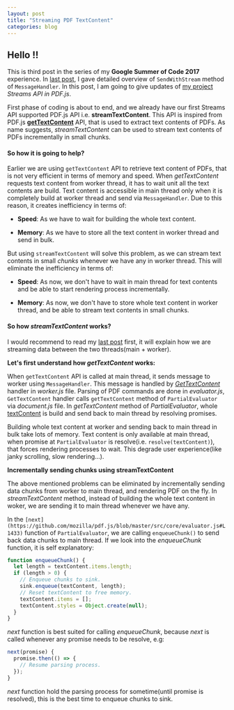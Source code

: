 ```yaml
---
layout: post
title: "Streaming PDF TextContent"
categories: blog
---
```


## Hello !!

This is third post in the series of my **Google Summer of Code 2017** experience. In [last post](http://mukulmishra.me/blog/sendWithStream-in-PDF.js/), I gave detailed overview of `SendWithStream` method of `MessageHandler`. In this post, I am going to give updates of [my project](https://github.com/mozilla/pdf.js/projects/4) _Streams API in PDF.js_.

First phase of coding is about to end, and we already have our first Streams API supported PDF.js API i.e. **streamTextContent**. This API is inspired from PDF.js [**getTextContent**](https://github.com/mozilla/pdf.js/blob/master/src/display/api.js#L958) API, that is used to extract text contents of PDFs. As name suggests, _streamTextContent_ can be used to stream text contents of PDFs incrementally in small chunks.

#### So how it is going to help?

Earlier we are using `getTextContent` API to retrieve text content of PDFs, that is not very efficient in terms of memory and speed. When _getTextContent_ requests text content from worker thread, it has to wait unit all the text contents are build. Text content is accessible in main thread only when it is completely build at worker thread and send via `MessageHandler`. Due to this reason, it creates inefficiency in terms of:

- **Speed**: As we have to wait for building the whole text content.

- **Memory**: As we have to store all the text content in worker thread and send in bulk.


But using `streamTextContent` will solve this problem, as we can stream text contents in small _chunks_ whenever we have any in worker thread. This will eliminate the inefficiency in terms of:

- **Speed**: As now, we don't have to wait in main thread for text contents and be able to start rendering process incrementally.

- **Memory**: As now, we don't have to store whole text content in worker thread, and be able to stream text contents in small chunks.

#### So how _streamTextContent_ works?

I would recommend to read my [last post](http://mukulmishra.me/blog/sendWithStream-in-PDF.js/) first, it will explain how we are streaming data between the two threads(main + worker).

**Let's first understand how _getTextContent_ works:**

When `getTextContent` API is called at main thread, it sends message to worker using `MessageHandler`.
This message is handled by _[GetTextContent](https://github.com/mozilla/pdf.js/blob/master/src/core/worker.js#L877)_ handler in _worker.js_ file. Parsing of PDF commands are done in _evaluator.js_, `GetTextContent` handler calls `getTextContent` method of `PartialEvaluator` via _document.js_ file. In _getTextContent_ method of _PartialEvaluator_, whole [textContent](https://github.com/mozilla/pdf.js/blob/master/src/core/evaluator.js#L1188) is build and send back to main thread by resolving promises.

Building whole text content at worker and sending back to main thread in bulk take lots of memory. Text content is only available at main thread, when promise at `PartialEvaluator` is resolve(i.e. `resolve(textContent)`), that forces rendering processes to wait. This degrade user experience(like janky scrolling, slow rendering...).


**Incrementally sending chunks using streamTextContent**

The above mentioned problems can be eliminated by incrementally sending data chunks from worker to main thread, and rendering PDF on the fly. In _streamTextContent_ method, instead of building the whole text content in woker, we are sending it to main thread whenever we have any.

In the `[next](https://github.com/mozilla/pdf.js/blob/master/src/core/evaluator.js#L1433)` function of `PartialEvaluator`, we are calling `enqueueChunk()` to send back data chunks to main thread. If we look into the _enqueueChunk_ function, it is self explanatory:

```javascript
function enqueueChunk() {
  let length = textContent.items.length;
  if (length > 0) {
    // Enqueue chunks to sink.
    sink.enqueue(textContent, length);
    // Reset textContent to free memory.
    textContent.items = [];
    textContent.styles = Object.create(null);
  }
}
```

_next_ function is best suited for calling _enqueueChunk_, because _next_ is called whenever any promise needs to be resolve, e.g:

```javascript
next(promise) { 
  promise.then(() => {
    // Resume parsing process.
  });
}
```

_next_ function hold the parsing process for sometime(until promise is resolved), this is the best time to enqueue chunks to sink.